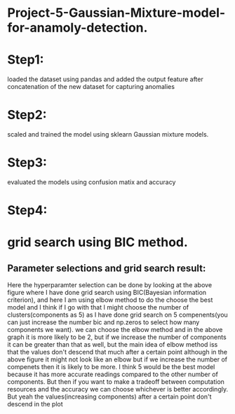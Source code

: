 # Project-5-Gaussian-Mixture-model-for-anamoly-detection.


# Step1: 

loaded the dataset using pandas and added the output 
feature after concatenation of the new dataset for capturing 
anomalies

# Step2: 

scaled and trained the model using sklearn Gaussian 
mixture models.

# Step3: 

evaluated the models using confusion matix and 
accuracy

# Step4: 

# grid search using BIC method.

## Parameter selections and grid search result:

Here the hyperparamter selection can be done by looking at the above figure where I have done 
grid search using BIC(Bayesian information criterion), and here I am using elbow method to do 
the choose the best model and I think if I go with that I might choose the number of 
clusters(components as 5) as I have done grid search on 5 compenents(you can just increase 
the number bic and np.zeros to select how many components we want). we can choose the 
elbow method and in the above graph it is more likely to be 2, but if we increase the number of 
components it can be greater than that as well, but the main idea of elbow method iss that the 
values don't descend that much after a certain point although in the above figure it might not look 
like an elbow but if we increase the number of compenets then it is likely to be more. I think 5 
would be the best model because it has more accurate readings compared to the other number 
of components. But then if you want to make a tradeoff between computation resources and the 
accuracy we can choose whichever is better accordingly. But yeah the values(increasing 
components) after a certain point don't descend in the plot













